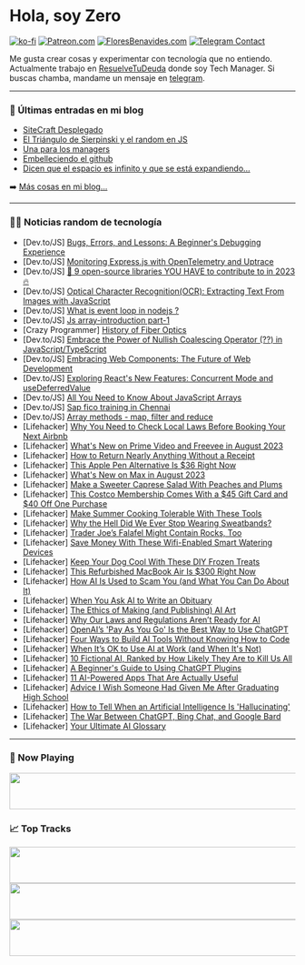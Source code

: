 # Hola, soy Zero

[![ko-fi](https://ko-fi.com/img/githubbutton_sm.svg)](https://ko-fi.com/J3J4N0LUK)
[![Patreon.com](https://img.shields.io/endpoint.svg?url=https%3A%2F%2Fshieldsio-patreon.vercel.app%2Fapi%3Fusername%3Dzerodragon%26type%3Dpatrons&style=for-the-badge)](https://patreon.com/zerodragon)
[![FloresBenavides.com](https://img.shields.io/website?down_message=oops&label=MiBlog&style=for-the-badge&up_message=online&url=https%3A%2F%2Ffloresbenavides.com)](https://floresbenavides.com)
[![Telegram Contact](https://img.shields.io/badge/escr%C3%ADbeme-ZeroDragon-%2326A5E4?style=for-the-badge&logo=telegram)](https://t.me/zerodragon)

Me gusta crear cosas y experimentar con tecnología que no entiendo.
Actualmente trabajo en [ResuelveTuDeuda](http://github.com/resuelve) donde soy Tech Manager.
Si buscas chamba, mandame un mensaje en [telegram](https://t.me/zerodragon).

---

### 📕 Últimas entradas en mi blog
<!-- BLOG-POST-LIST:START -->
- [SiteCraft Desplegado](https://floresbenavides.com/sitecraft-desplegado/)
- [El Triángulo de Sierpinski y el random en JS](https://floresbenavides.com/el-triangulo-de-sierpinski-y-el-random-en-js/)
- [Una para los managers](https://floresbenavides.com/una-para-los-managers/)
- [Embelleciendo el github](https://floresbenavides.com/embelleciendo-el-github/)
- [Dicen que el espacio es infinito y que se está expandiendo…](https://floresbenavides.com/dicen-que-el-espacio-es-infinito-y-que-se-esta-expandiendo/)
<!-- BLOG-POST-LIST:END -->

➡️ [Más cosas en mi blog...](https://floresbenavides.com)

---

### 👨‍💻 Noticias random de tecnología
<!-- TECH-POSTS:START -->
- [Dev.to/JS] [Bugs, Errors, and Lessons: A Beginner&#39;s Debugging Experience](https://dev.to/andrewezeani/bugs-errors-and-lessons-a-beginners-debugging-experience-4502)
- [Dev.to/JS] [Monitoring Express.js with OpenTelemetry and Uptrace](https://dev.to/uptrace/monitoring-expressjs-with-opentelemetry-and-uptrace-238c)
- [Dev.to/JS] [🚀 9 open-source libraries YOU HAVE to contribute to in 2023 🔥](https://dev.to/github20k/9-open-source-libraries-you-have-to-contribute-to-in-2023-4071)
- [Dev.to/JS] [Optical Character Recognition&lpar;OCR&rpar;: Extracting Text From Images with JavaScript](https://dev.to/sfundomhlungu/optical-character-recognitionocr-extracting-text-from-images-with-javascript-2ch0)
- [Dev.to/JS] [What is event loop in nodejs ?](https://dev.to/kanhakumar143/what-is-event-loop-in-nodejs--478l)
- [Dev.to/JS] [Js array-introduction part-1](https://dev.to/chayti/js-array-introduction-part-1-24of)
- [Crazy Programmer] [History of Fiber Optics](https://www.thecrazyprogrammer.com/2023/08/history-of-fiber-optics.html)
- [Dev.to/JS] [Embrace the Power of Nullish Coalescing Operator &lpar;??&rpar; in JavaScript/TypeScript](https://dev.to/yanagisawahidetoshi/embrace-the-power-of-nullish-coalescing-operator-in-javascripttypescript-57a3)
- [Dev.to/JS] [Embracing Web Components: The Future of Web Development](https://dev.to/jayd007/embracing-web-components-the-future-of-web-development-3mn5)
- [Dev.to/JS] [Exploring React&#39;s New Features: Concurrent Mode and useDeferredValue](https://dev.to/yanagisawahidetoshi/exploring-reacts-new-features-concurrent-mode-and-usedeferredvalue-574i)
- [Dev.to/JS] [All You Need to Know About JavaScript Arrays](https://dev.to/devshefali/all-you-need-to-know-about-javascript-arrays-9m3)
- [Dev.to/JS] [Sap fico training in Chennai](https://dev.to/rajkiran1651/sap-fico-training-in-chennai-bl9)
- [Dev.to/JS] [Array methods - map, filter and reduce](https://dev.to/pardeepr08/array-methods-map-filter-and-reduce-3i45)
- [Lifehacker] [Why You Need to Check Local Laws Before Booking Your Next Airbnb](https://lifehacker.com/check-local-laws-before-booking-your-summer-airbnb-1833300051)
- [Lifehacker] [What&#39;s New on Prime Video and Freevee in August 2023](https://lifehacker.com/whats-new-on-prime-video-and-freevee-in-august-2023-1850693204)
- [Lifehacker] [How to Return Nearly Anything Without a Receipt](https://lifehacker.com/how-to-return-nearly-anything-without-a-receipt-5853626)
- [Lifehacker] [This Apple Pen Alternative Is $36 Right Now](https://lifehacker.com/this-apple-pen-alternative-is-36-right-now-1850676180)
- [Lifehacker] [What&#39;s New on Max in August 2023](https://lifehacker.com/whats-new-on-max-in-august-2023-1850692913)
- [Lifehacker] [Make a Sweeter Caprese Salad With Peaches and Plums](https://lifehacker.com/use-stone-fruits-to-make-this-caprese-salad-1828631119)
- [Lifehacker] [This Costco Membership Comes With a $45 Gift Card and $40 Off One Purchase](https://lifehacker.com/this-costco-membership-comes-with-a-45-gift-card-and-1850692844)
- [Lifehacker] [Make Summer Cooking Tolerable With These Tools](https://lifehacker.com/make-summer-cooking-tolerable-with-these-tools-1850690788)
- [Lifehacker] [Why the Hell Did We Ever Stop Wearing Sweatbands?](https://lifehacker.com/why-the-hell-did-we-ever-stop-wearing-sweatbands-1848156420)
- [Lifehacker] [Trader Joe’s Falafel Might Contain Rocks, Too](https://lifehacker.com/trader-joe-s-falafel-might-contain-rocks-too-1850692151)
- [Lifehacker] [Save Money With These Wifi-Enabled Smart Watering Devices](https://lifehacker.com/save-money-with-these-wifi-enabled-smart-watering-devic-1850690739)
- [Lifehacker] [Keep Your Dog Cool With These DIY Frozen Treats](https://lifehacker.com/these-diy-frozen-treats-keep-your-dog-cool-when-its-hot-1725159956)
- [Lifehacker] [This Refurbished MacBook Air Is $300 Right Now](https://lifehacker.com/this-refurbished-macbook-air-is-300-right-now-1850676276)
- [Lifehacker] [How AI Is Used to Scam You &lpar;and What You Can Do About It&rpar;](https://lifehacker.com/how-ai-is-used-to-scam-you-and-what-you-can-do-about-i-1850688732)
- [Lifehacker] [When You Ask AI to Write an Obituary](https://lifehacker.com/when-you-ask-ai-to-write-an-obituary-1850502065)
- [Lifehacker] [The Ethics of Making &lpar;and Publishing&rpar; AI Art](https://lifehacker.com/the-ethics-of-making-and-publishing-ai-art-1850688734)
- [Lifehacker] [Why Our Laws and Regulations Aren’t Ready for AI](https://lifehacker.com/why-our-laws-and-regulations-aren-t-ready-for-ai-1850671379)
- [Lifehacker] [OpenAI’s &#39;Pay As You Go&#39; Is the Best Way to Use ChatGPT](https://lifehacker.com/openai-s-pay-as-you-go-is-the-best-way-to-use-chatgpt-1850318349)
- [Lifehacker] [Four Ways to Build AI Tools Without Knowing How to Code](https://lifehacker.com/the-best-ways-to-build-ai-tools-without-knowing-how-to-1850535556)
- [Lifehacker] [When It’s OK to Use AI at Work &lpar;and When It&#39;s Not&rpar;](https://lifehacker.com/when-it-s-ok-to-use-ai-at-work-and-when-its-not-1850683978)
- [Lifehacker] [10 Fictional AI, Ranked by How Likely They Are to Kill Us All](https://lifehacker.com/10-fictional-ai-ranked-by-how-likely-they-are-to-kill-1850368045)
- [Lifehacker] [A Beginner&#39;s Guide to Using ChatGPT Plugins](https://lifehacker.com/a-beginners-guide-to-using-chatgpt-plugins-1850578719)
- [Lifehacker] [11 AI-Powered Apps That Are Actually Useful](https://lifehacker.com/11-ai-powered-apps-that-are-actually-useful-1850653084)
- [Lifehacker] [Advice I Wish Someone Had Given Me After Graduating High School](https://lifehacker.com/advice-i-wish-someone-had-given-me-after-graduating-hig-1573178134)
- [Lifehacker] [How to Tell When an Artificial Intelligence Is &#39;Hallucinating&#39;](https://lifehacker.com/how-to-tell-when-an-artificial-intelligence-is-hallucin-1850280001)
- [Lifehacker] [The War Between ChatGPT, Bing Chat, and Google Bard](https://lifehacker.com/the-war-between-chatgpt-bing-chat-and-google-bard-1850575579)
- [Lifehacker] [Your Ultimate AI Glossary](https://lifehacker.com/your-ultimate-ai-glossary-1850575803)<!-- TECH-POSTS:END -->

---

### 🎵 Now Playing
<a href="https://spotify-now-playing-dun.vercel.app/now-playing?open"><img src="https://spotify-now-playing-dun.vercel.app/now-playing" width="540" height="64"></a>

### 📈 Top Tracks
<a href="https://spotify-now-playing-dun.vercel.app/top-tracks?i=1&open"><img src="https://spotify-now-playing-dun.vercel.app/top-tracks?i=1" width="540" height="64"></a>
<a href="https://spotify-now-playing-dun.vercel.app/top-tracks?i=2&open"><img src="https://spotify-now-playing-dun.vercel.app/top-tracks?i=2" width="540" height="64"></a>
<a href="https://spotify-now-playing-dun.vercel.app/top-tracks?i=3&open"><img src="https://spotify-now-playing-dun.vercel.app/top-tracks?i=3" width="540" height="64"></a>

